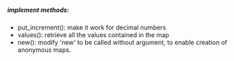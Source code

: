 ##### implement methods:
- put_increment(): make it work for decimal numbers
- values(): retrieve all the values contained in the map
- new(): modify 'new' to be called without argument, to enable creation of anonymous maps.
